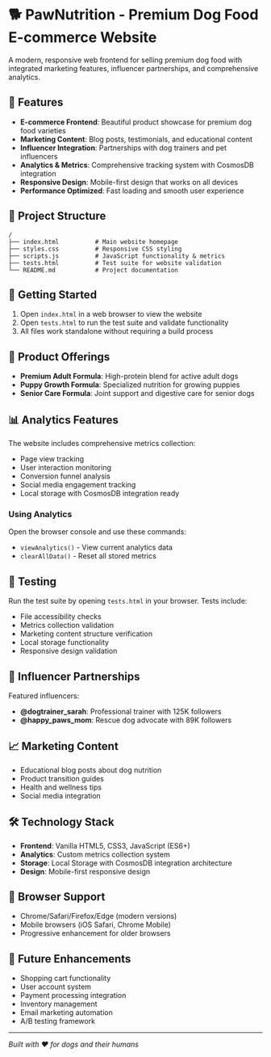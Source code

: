 # 🐕 PawNutrition - Premium Dog Food E-commerce Website

A modern, responsive web frontend for selling premium dog food with integrated marketing features, influencer partnerships, and comprehensive analytics.

## 🌟 Features

- **E-commerce Frontend**: Beautiful product showcase for premium dog food varieties
- **Marketing Content**: Blog posts, testimonials, and educational content
- **Influencer Integration**: Partnerships with dog trainers and pet influencers
- **Analytics & Metrics**: Comprehensive tracking system with CosmosDB integration
- **Responsive Design**: Mobile-first design that works on all devices
- **Performance Optimized**: Fast loading and smooth user experience

## 📁 Project Structure

```
/
├── index.html          # Main website homepage
├── styles.css          # Responsive CSS styling
├── scripts.js          # JavaScript functionality & metrics
├── tests.html          # Test suite for website validation
└── README.md           # Project documentation
```

## 🚀 Getting Started

1. Open `index.html` in a web browser to view the website
2. Open `tests.html` to run the test suite and validate functionality
3. All files work standalone without requiring a build process

## 🎯 Product Offerings

- **Premium Adult Formula**: High-protein blend for active adult dogs
- **Puppy Growth Formula**: Specialized nutrition for growing puppies  
- **Senior Care Formula**: Joint support and digestive care for senior dogs

## 📊 Analytics Features

The website includes comprehensive metrics collection:

- Page view tracking
- User interaction monitoring
- Conversion funnel analysis
- Social media engagement tracking
- Local storage with CosmosDB integration ready

### Using Analytics

Open the browser console and use these commands:
- `viewAnalytics()` - View current analytics data
- `clearAllData()` - Reset all stored metrics

## 🧪 Testing

Run the test suite by opening `tests.html` in your browser. Tests include:

- File accessibility checks
- Metrics collection validation
- Marketing content structure verification
- Local storage functionality
- Responsive design validation

## 🤝 Influencer Partnerships

Featured influencers:
- **@dogtrainer_sarah**: Professional trainer with 125K followers
- **@happy_paws_mom**: Rescue dog advocate with 89K followers

## 📈 Marketing Content

- Educational blog posts about dog nutrition
- Product transition guides
- Health and wellness tips
- Social media integration

## 🛠️ Technology Stack

- **Frontend**: Vanilla HTML5, CSS3, JavaScript (ES6+)
- **Analytics**: Custom metrics collection system
- **Storage**: Local Storage with CosmosDB integration architecture
- **Design**: Mobile-first responsive design

## 📱 Browser Support

- Chrome/Safari/Firefox/Edge (modern versions)
- Mobile browsers (iOS Safari, Chrome Mobile)
- Progressive enhancement for older browsers

## 🔄 Future Enhancements

- Shopping cart functionality
- User account system
- Payment processing integration
- Inventory management
- Email marketing automation
- A/B testing framework

---

*Built with ❤️ for dogs and their humans*
